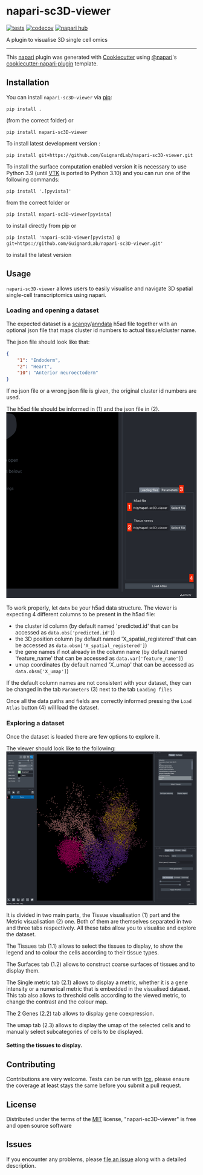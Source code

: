 # napari-sc3D-viewer

<!-- [![License](https://img.shields.io/pypi/l/napari-sc3D-viewer.svg?color=green)](https://raw.githubusercontent.com/GuignardLab/napari-sc3D-viewer/main/LICENSE)
[![PyPI](https://img.shields.io/pypi/v/napari-sc3D-viewer.svg?color=green)](https://pypi.org/project/napari-sc3D-viewer)
[![Python Version](https://img.shields.io/pypi/pyversions/napari-sc3D-viewer.svg?color=green)](https://python.org)
 -->
 [![tests](https://github.com/GuignardLab/napari-sc3D-viewer/workflows/tests/badge.svg)](https://github.com/GuignardLab/napari-sc3D-viewer/actions)
[![codecov](https://codecov.io/gh/GuignardLab/napari-sc3D-viewer/branch/main/graph/badge.svg)](https://codecov.io/gh/GuignardLab/napari-sc3D-viewer)
[![napari hub](https://img.shields.io/endpoint?url=https://api.napari-hub.org/shields/napari-sc3D-viewer)](https://napari-hub.org/plugins/napari-sc3D-viewer)

A plugin to visualise 3D single cell omics

----------------------------------

This [napari] plugin was generated with [Cookiecutter] using [@napari]'s [cookiecutter-napari-plugin] template.

## Installation

You can install `napari-sc3D-viewer` via [pip]:

    pip install .
(from the correct folder)
or

    pip install napari-sc3D-viewer

To install latest development version :

    pip install git+https://github.com/GuignardLab/napari-sc3D-viewer.git

To install the surface computation enabled version it is necessary to use Python 3.9 (until [VTK] is ported to Python 3.10) and you can run one of the following commands:

    pip install '.[pyvista]'
from the correct folder or

    pip install napari-sc3D-viewer[pyvista]

to install directly from pip or

    pip install 'napari-sc3D-viewer[pyvista] @ git+https://github.com/GuignardLab/napari-sc3D-viewer.git'

to install the latest version

## Usage

`napari-sc3D-viewer` allows users to easily visualise and navigate 3D spatial single-cell transcriptomics using napari.

### Loading and opening a dataset

<!-- To test your the plugin you can download the following dataset composed of a id to tissue name file located [there](https://github.com/GuignardLab/sc3D/tree/main/data) and a scanpy h5ad dataset [there](https://figshare.com/s/1c29d867bc8b90d754d2). The dataset is from the following publication: [pub] -->

The expected dataset is a [scanpy]/[anndata] h5ad file together with an optional json file that maps cluster id numbers to actual tissue/cluster name.

The json file should look like that:
```json
{
    "1": "Endoderm",
    "2": "Heart",
    "10": "Anterior neuroectoderm"
}
```
If no json file or a wrong json file is given, the original cluster id numbers are used.

The h5ad file should be informed in (1) and the json file in (2).
![loading image](images/1.loading.png)

To work properly, let `data` be your h5ad data structure. The viewer is expecting 4 different columns to be present in the h5ad file:
- the cluster id column (by default named 'predicted.id' that can be accessed as `data.obs['predicted.id']`)
- the 3D position column (by default named 'X_spatial_registered' that can be accessed as `data.obsm['X_spatial_registered']`)
- the gene names if not already in the column name (by default named 'feature_name' that can be accessed as `data.var['feature_name']`)
- umap coordinates (by default named 'X_umap' that can be accessed as `data.obsm['X_umap']`)

If the default column names are not consistent with your dataset, they can be changed in the tab `Parameters` (3) next to the tab `Loading files`

Once all the data paths and fields are correctly informed pressing the `Load Atlas` button (4) will load the dataset.

### Exploring a dataset

Once the dataset is loaded there are few options to explore it.

The viewer should look like to the following:
![viewer](images/2.viewer.png)

It is divided in two main parts, the Tissue visualisation (1) part and the Metric visualisation (2) one.
Both of them are themselves separated in two and three tabs respectively. All these tabs allow you to visualise and explore the dataset.

The Tissues tab (1.1) allows to select the tissues to display, to show the legend and to colour the cells according to their tissue types.

The Surfaces tab (1.2) allows to construct coarse surfaces of tissues and to display them.

The Single metric tab (2.1) allows to display a metric, whether it is a gene intensity or a numerical metric that is embedded in the visualised dataset. This tab also allows to threshold cells according to the viewed metric, to change the contrast and the colour map.

The 2 Genes (2.2) tab allows to display gene coexpression.

The umap tab (2.3) allows to display the umap of the selected cells and to manually select subcategories of cells to be displayed.

#### Setting the tissues to display.

## Contributing

Contributions are very welcome. Tests can be run with [tox], please ensure
the coverage at least stays the same before you submit a pull request.

## License

Distributed under the terms of the [MIT] license,
"napari-sc3D-viewer" is free and open source software

## Issues

If you encounter any problems, please [file an issue] along with a detailed description.

[napari]: https://github.com/napari/napari
[Cookiecutter]: https://github.com/audreyr/cookiecutter
[@napari]: https://github.com/napari
[MIT]: http://opensource.org/licenses/MIT
[BSD-3]: http://opensource.org/licenses/BSD-3-Clause
[GNU GPL v3.0]: http://www.gnu.org/licenses/gpl-3.0.txt
[GNU LGPL v3.0]: http://www.gnu.org/licenses/lgpl-3.0.txt
[Apache Software License 2.0]: http://www.apache.org/licenses/LICENSE-2.0
[Mozilla Public License 2.0]: https://www.mozilla.org/media/MPL/2.0/index.txt
[cookiecutter-napari-plugin]: https://github.com/napari/cookiecutter-napari-plugin

[file an issue]: https://github.com/GuignardLab/napari-sc3D-viewer/issues

[napari]: https://github.com/napari/napari
[tox]: https://tox.readthedocs.io/en/latest/
[pip]: https://pypi.org/project/pip/
[PyPI]: https://pypi.org/
[VTK]: https://vtk.org/
[scanpy]: https://scanpy.readthedocs.io/en/latest/index.html
[anndata]: https://anndata.readthedocs.io/en/latest/